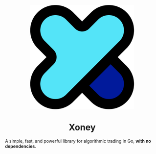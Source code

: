 <div align="center">
  <img src="assets/logo.png" width="340" height="340">

# Xoney
</div>

A simple, fast, and powerful library for algorithmic trading in Go, **with no dependencies**.

